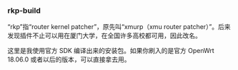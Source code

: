 ### rkp-build

“rkp”指“router kernel patcher”，原先叫“xmurp（xmu router patcher）”。后来发现插件不止可以用在厦门大学，在全国许多高校都可用，因此改名。

这里是我使用官方 SDK 编译出来的安装包。如果你刷入的是官方 OpenWrt 18.06.0 或者以后的版本，可以直接拿去用。

